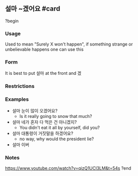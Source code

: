 ## 설마 ~겠어요 #card
?begin
### Usage
Used to mean "Surely X won't happen", if something strange or unbelievable happens one can use this
### Form
It is best to put 설마 at the front and 겠
### Restrictions
### Examples
* 설마 눈이 많이 오겠어요?
	* Is it really going to snow that much?
* 설마 네가 혼자 다 먹은 건 아니겠지?
	* You didn't eat it all by yourself, did you?
* 설마 대통령이 거짓말을 하겠어요?
	* no way, why would the president lie?
* 설마 이버
### Notes
https://www.youtube.com/watch?v=qizQ1UCl3LM&t=54s
?end
